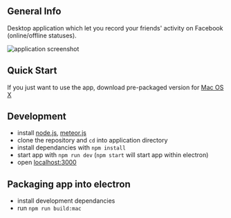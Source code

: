 ## General Info

Desktop application which let you record your friends' activity on Facebook (online/offline statuses).

![application screenshot](https://raw.githubusercontent.com/valiafetisov/be-my-friend/master/public/electron/screenshot-01.png)


## Quick Start

If you just want to use the app, download pre-packaged version for [Mac OS X](https://github.com/valiafetisov/be-my-friend/releases/)


## Development

- install [node.js](https://nodejs.org/en/download/), [meteor.js](https://www.meteor.com/install)
- clone the repository and `cd` into application directory
- install dependancies with `npm install`
- start app with `npm run dev` (`npm start` will start app within electron)
- open [localhost:3000](http://localhost:3000)


## Packaging app into electron

- install development dependancies
- run `npm run build:mac`
